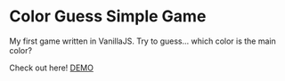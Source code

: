 # Color Guess Simple Game

My first game written in VanillaJS. Try to guess... which color is the main color?


Check out here!
[DEMO](https://martaradziszewska.github.io/Color-Guess-Game/)


